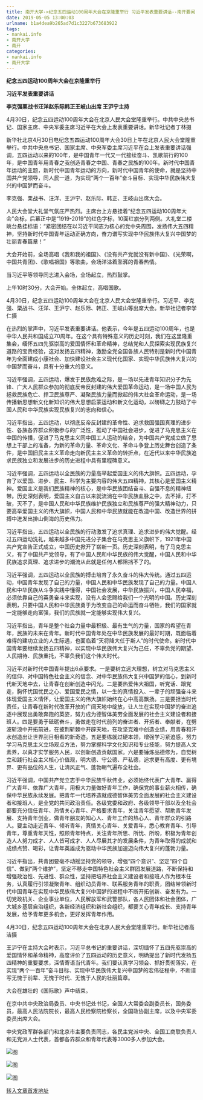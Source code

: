 ```yaml
---
title: 南开大学->纪念五四运动100周年大会在京隆重举行 习近平发表重要讲话--南开要闻 | nankai.info
date: 2019-05-05 13:00:03
urlname: b1a4dea9b265ad7d1c3227b673683922
tags: 
- nankai.info
- 南开大学
- 南开
categories:
- nankai.info
- 南开大学
---
```


**纪念五四运动100周年大会在京隆重举行**

**习近平发表重要讲话**

**李克强栗战书汪洋赵乐际韩正王岐山出席 王沪宁主持**

4月30日，纪念五四运动100周年大会在北京人民大会堂隆重举行。中共中央总书记、国家主席、中央军委主席习近平在大会上发表重要讲话。新华社记者丁林摄

新华社北京4月30日电纪念五四运动100周年大会30日上午在北京人民大会堂隆重举行。中共中央总书记、国家主席、中央军委主席习近平在会上发表重要讲话强调，五四运动以来的100年，是中国青年一代又一代接续奋斗、凯歌前行的100年，是中国青年用青春之我创造青春之中国、青春之民族的100年。新时代中国青年运动的主题，新时代中国青年运动的方向，新时代中国青年的使命，就是坚持中国共产党领导，同人民一道，为实现“两个一百年”奋斗目标、实现中华民族伟大复兴的中国梦而奋斗。

李克强、栗战书、汪洋、王沪宁、赵乐际、韩正、王岐山出席大会。

人民大会堂大礼堂气氛庄严热烈。主席台上方悬挂着“纪念五四运动100周年大会”会标，后幕正中是“1919-2019”的红色字标，10面红旗分列两侧。大礼堂二楼眺台悬挂标语：“紧密团结在以习近平同志为核心的党中央周围，发扬伟大五四精神，坚持新时代中国青年运动正确方向，奋力谱写实现中华民族伟大复兴中国梦的壮丽青春篇章！”

大会开始前，全场高唱《我和我的祖国》、《没有共产党就没有新中国》、《光荣啊，中国共青团》、《歌唱祖国》等歌曲，会场洋溢着澎湃的青春热情。

当习近平等领导同志进入会场，全场起立，热烈鼓掌。

上午10时30分，大会开始。全体起立，高唱国歌。

4月30日，纪念五四运动100周年大会在北京人民大会堂隆重举行。习近平、李克强、栗战书、汪洋、王沪宁、赵乐际、韩正、王岐山等出席大会。新华社记者李学仁摄

在热烈的掌声中，习近平发表重要讲话。他表示，今年是五四运动100周年，也是中华人民共和国成立70周年。在这个具有特殊意义的历史时刻，我们在这里隆重集会，缅怀五四先驱崇高的爱国情怀和革命精神，总结党和人民探索实现民族复兴道路的宝贵经验，这对发扬五四精神，激励全党全国各族人民特别是新时代中国青年为全面建成小康社会、加快建设社会主义现代化国家、实现中华民族伟大复兴的中国梦而奋斗，具有十分重大的意义。

习近平强调，五四运动，爆发于民族危难之际，是一场以先进青年知识分子为先锋、广大人民群众参加的彻底反帝反封建的伟大爱国革命运动，是一场中国人民为拯救民族危亡、捍卫民族尊严、凝聚民族力量而掀起的伟大社会革命运动，是一场传播新思想新文化新知识的伟大思想启蒙运动和新文化运动，以磅礴之力鼓动了中国人民和中华民族实现民族复兴的志向和信心。

习近平指出，五四运动，以彻底反帝反封建的革命性、追求救国强国真理的进步性、各族各界群众积极参与的广泛性，推动了中国社会进步，促进了马克思主义在中国的传播，促进了马克思主义同中国工人运动的结合，为中国共产党成立做了思想上干部上的准备，为新的革命力量、革命文化、革命斗争登上历史舞台创造了条件，是中国旧民主主义革命走向新民主主义革命的转折点，在近代以来中华民族追求民族独立和发展进步的历史进程中具有里程碑意义。

习近平强调，五四运动以全民族的力量高举起爱国主义的伟大旗帜。五四运动，孕育了以爱国、进步、民主、科学为主要内容的伟大五四精神，其核心是爱国主义精神。爱国主义是我们民族精神的核心，是中华民族团结奋斗、自强不息的精神纽带。历史深刻表明，爱国主义自古以来就流淌在中华民族血脉之中，去不掉，打不破，灭不了，是中国人民和中华民族维护民族独立和民族尊严的强大精神动力，只要高举爱国主义的伟大旗帜，中国人民和中华民族就能在改造中国、改造世界的拼搏中迸发出排山倒海的历史伟力。

习近平指出，五四运动以全民族的行动激发了追求真理、追求进步的伟大觉醒。经过五四运动洗礼，越来越多中国先进分子集合在马克思主义旗帜下，1921年中国共产党宣告正式成立，中国历史掀开了崭新一页。历史深刻表明，有了马克思主义，有了中国共产党领导，有了中国人民和中华民族的伟大觉醒，中国人民和中华民族追求真理、追求进步的潮流从此就是任何人都阻挡不了的。

习近平强调，五四运动以全民族的搏击培育了永久奋斗的伟大传统。通过五四运动，中国青年发现了自己的力量，中国人民和中华民族发现了自己的力量。中国人民和中华民族从斗争实践中懂得，中国社会发展，中华民族振兴，中国人民幸福，必须依靠自己的英勇奋斗来实现，没有人会恩赐给我们一个光明的中国。历史深刻表明，只要中国人民和中华民族勇于为改变自己的命运而奋斗牺牲，我们的国家就一定能够走向富强，我们的民族就一定能够实现伟大复兴。

习近平指出，青年是整个社会力量中最积极、最有生气的力量，国家的希望在青年，民族的未来在青年。新时代中国青年处在中华民族发展的最好时期，既面临着难得的建功立业的人生际遇，也面临着“天将降大任于斯人”的时代使命。新时代中国青年要继续发扬五四精神，以实现中华民族伟大复兴为己任，不辜负党的期望、人民期待、民族重托，不辜负我们这个伟大时代。

习近平对新时代中国青年提出6点要求。一是要树立远大理想，树立对马克思主义的信仰、对中国特色社会主义的信念、对中华民族伟大复兴中国梦的信心，到新时代新天地中去，让青春在创新创造中闪光。二是要热爱伟大祖国，听党话、跟党走，胸怀忧国忧民之心、爱国爱民之情，以一生的真情投入、一辈子的顽强奋斗来体现爱国主义情怀，让爱国主义的伟大旗帜始终在心中高高飘扬。三是要担当时代责任，让青春在新时代改革开放的广阔天地中绽放，让人生在实现中国梦的奋进追逐中展现出勇敢奔跑的英姿，努力成为德智体美劳全面发展的社会主义建设者和接班人。四是要勇于砥砺奋斗，勇做走在时代前列的奋进者、开拓者、奉献者，在劈波斩浪中开拓前进，在披荆斩棘中开辟天地，在攻坚克难中创造业绩，用青春和汗水创造出让世界刮目相看的新奇迹。五是要练就过硬本领，增强学习紧迫感，努力学习马克思主义立场观点方法，努力掌握科学文化知识和专业技能，努力提高人文素养，以真才实学服务人民，以创新创造贡献国家。六是要锤炼品德修为，自觉树立和践行社会主义核心价值观，明大德、守公德、严私德，追求更有高度、更有境界、更有品位的人生，让清风正气、蓬勃朝气遍布全社会。

习近平强调，中国共产党立志于中华民族千秋伟业，必须始终代表广大青年、赢得广大青年、依靠广大青年，用极大力量做好青年工作，确保党的事业薪火相传，确保中华民族永续发展。把青年一代培养造就成德智体美劳全面发展的社会主义建设者和接班人，是全党的共同政治责任。各级党委和政府、各级领导干部以及全社会都要充分信任青年、热情关心青年、严格要求青年，关注青年愿望、帮助青年发展、支持青年创业，做青年朋友的知心人、青年工作的热心人、青年群众的引路人。要主动走近青年、倾听青年，真情关心青年、关爱青年，悉心教育青年、引导青年，尊重青年天性，照顾青年特点，关注青年所思、所忧、所盼，积极为青年创造人人努力成才、人人皆可成才、人人尽展其才的发展条件，为青年取得的成就和成绩点赞、喝彩，让青年英雄成为驱动中华民族加速迈向伟大复兴的蓬勃力量。

习近平指出，共青团要毫不动摇坚持党的领导，增强“四个意识”、坚定“四个自信”、做到“两个维护”，坚定不移走中国特色社会主义群团发展道路，不断保持和增强政治性、先进性、群众性，坚持把培养社会主义建设者和接班人作为根本任务，认真履行引领凝聚青年、组织动员青年、联系服务青年的职责，团结带领新时代中国青年在实现中华民族伟大复兴中国梦的进程中不断开拓创新、奋发有为。一切党政机关、企业事业单位，人民解放军和武警部队，各人民团体和社会团体，广大城乡基层自治组织，各新经济组织和新社会组织，都要关心青年成长、支持青年发展，给予青年更多机会，更好发挥青年作用。

4月30日，纪念五四运动100周年大会在北京人民大会堂隆重举行。新华社记者高洁摄

王沪宁在主持大会时表示，习近平总书记的重要讲话，深切缅怀了五四先驱崇高的爱国情怀和革命精神，高度评价了五四运动的历史意义，明确提出了新时代发扬五四精神的重要要求，深情寄语当代青年。我们要认真学习领会、抓好贯彻落实，在实现“两个一百年”奋斗目标、实现中华民族伟大复兴中国梦的宏伟征程中，不断谱写无愧于前辈、无愧于时代、无愧于人民的壮丽篇章。

大会在雄壮的《国际歌》声中结束。

在京中共中央政治局委员、中央书记处书记，全国人大常委会副委员长，国务委员，最高人民法院院长，最高人民检察院检察长，全国政协副主席，以及中央军委委员出席大会。

中央党政军群各部门和北京市主要负责同志，各民主党派中央、全国工商联负责人和无党派人士代表，首都各界群众和青年代表等3000多人参加大会。

![图](http://news.nankai.edu.cn/pic/0/00/35/17/351746_751717.jpg)

![图](http://news.nankai.edu.cn/pic/0/00/35/17/351745_961092.jpg)

![图](http://news.nankai.edu.cn/pic/0/00/35/17/351744_286843.jpg)

[转入文章首发地址](http://news.nankai.edu.cn/nkyw/system/2019/05/01/000448134.shtml)